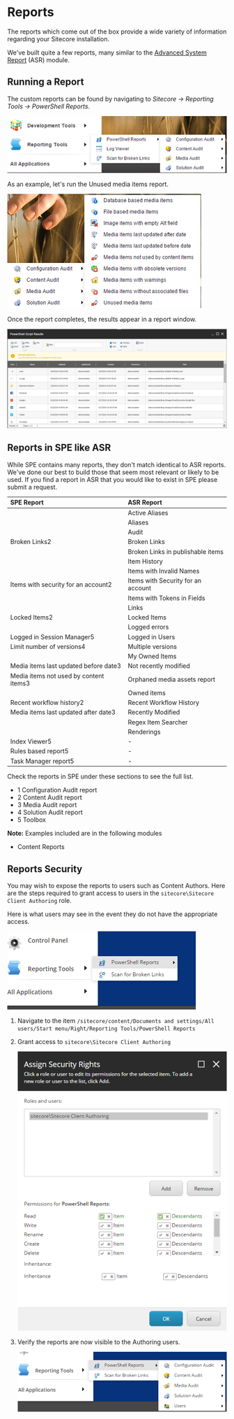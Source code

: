 # Reports

The reports which come out of the box provide a wide variety of information regarding your Sitecore installation.

We've built quite a few reports, many similar to the [Advanced System Report](https://github.com/SitecorePowerShell/Book/tree/9c7126d7a38df6ef372e8baef52f9a02baabd550/modules/integration-points/reports/[https:/marketplace.sitecore.net/en/Modules/A/Advanced/_System/_Reporter.aspx]) \(ASR\) module.

## Running a Report

The custom reports can be found by navigating to _Sitecore -&gt; Reporting Tools -&gt; PowerShell Reports_.

![Reports](../../../.gitbook/assets/reports.png)

As an example, let's run the Unused media items report.

![Unused Media Items](../../../.gitbook/assets/reports-unusedmedia.png)

Once the report completes, the results appear in a report window.

![Unused Media Items Output](../../../.gitbook/assets/reports-output.png)

## Reports in SPE like ASR

While SPE contains many reports, they don't match identical to ASR reports. We've done our best to build those that seem most relevant or likely to be used. If you find a report in ASR that you would like to exist in SPE please submit a request.

| **SPE Report** | **ASR Report** |
| :--- | :--- |
|  | Active Aliases |
|  | Aliases |
|  | Audit |
| Broken Links2 | Broken Links |
|  | Broken Links in publishable items |
|  | Item History |
|  | Items with Invalid Names |
| Items with security for an account2 | Items with Security for an account |
|  | Items with Tokens in Fields |
|  | Links |
| Locked Items2 | Locked Items |
|  | Logged errors |
| Logged in Session Manager5 | Logged in Users |
| Limit number of versions4 | Multiple versions |
|  | My Owned Items |
| Media items last updated before date3 | Not recently modified |
| Media items not used by content items3 | Orphaned media assets report |
|  | Owned items |
| Recent workflow history2 | Recent Workflow History |
| Media items last updated after date3 | Recently Modified |
|  | Regex Item Searcher |
|  | Renderings |
| Index Viewer5 | - |
| Rules based report5 | - |
| Task Manager report5 | - |

Check the reports in SPE under these sections to see the full list.

* 1 Configuration Audit report
* 2 Content Audit report
* 3 Media Audit report
* 4 Solution Audit report
* 5 Toolbox

**Note:** Examples included are in the following modules

* Content Reports

## Reports Security

You may wish to expose the reports to users such as Content Authors. Here are the steps required to grant access to users in the `sitecore\Sitecore Client Authoring` role.

Here is what users may see in the event they do not have the appropriate access.

![Reports without Access](../../../.gitbook/assets/reports-menuwithoutaccess.png)

1. Navigate to the item `/sitecore/content/Documents and settings/All users/Start menu/Right/Reporting Tools/PowerShell Reports`
2. Grant access to `sitecore\Sitecore Client Authoring`

   ![Report Viewer Access](../../../.gitbook/assets/reports-vieweraccess.png)

3. Verify the reports are now visible to the Authoring users.

   ![Reports with Access](../../../.gitbook/assets/reports-menuwithaccess.png)

